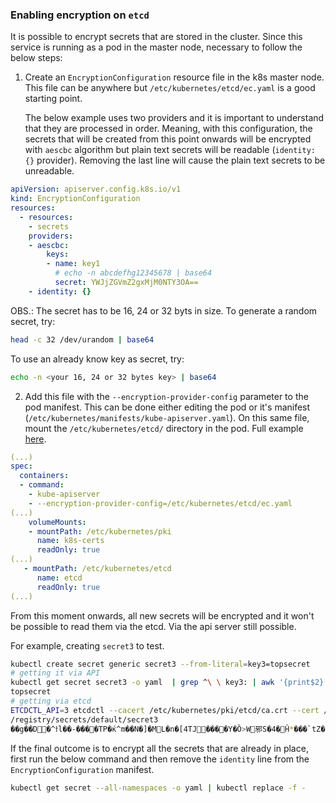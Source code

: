 ### Enabling encryption on `etcd`

It is possible to encrypt secrets that are stored in the cluster. Since this service is running as a pod in the master node, necessary to follow the below steps:

1. Create an `EncryptionConfiguration` resource file in the k8s master node. This file can be anywhere but `/etc/kubernetes/etcd/ec.yaml` is a good starting point.

   The below example uses two providers and it is important to understand that they are processed in order. Meaning, with this configuration, the secrets that will be created from this point onwards will be encrypted with `aescbc` algorithm but plain text secrets will be readable (`identity: {}` provider). Removing the last line will cause the plain text secrets to be unreadable.

```yaml
apiVersion: apiserver.config.k8s.io/v1
kind: EncryptionConfiguration
resources:
  - resources:
    - secrets
    providers:
    - aescbc:
        keys:
        - name: key1
          # echo -n abcdefhg12345678 | base64
          secret: YWJjZGVmZ2gxMjM0NTY3OA==
    - identity: {}
```

OBS.: The secret has to be 16, 24 or 32 byts in size. To generate a random secret, try:

```bash
head -c 32 /dev/urandom | base64
```

To use an already know key as secret, try:

```bash
echo -n <your 16, 24 or 32 bytes key> | base64
```

2. Add this file with the `--encryption-provider-config` parameter to the pod manifest. This can be done either editing the pod or it's manifest (`/etc/kubernetes/manifests/kube-apiserver.yaml`). On this same file, mount the `/etc/kubernetes/etcd/` directory in the pod. Full example [here](https://raw.githubusercontent.com/mstelles/cks/main/kube-apiserver.yaml).

```yaml
(...)
spec:
  containers:
  - command:
    - kube-apiserver
    - --encryption-provider-config=/etc/kubernetes/etcd/ec.yaml
(...)
    volumeMounts:
    - mountPath: /etc/kubernetes/pki
      name: k8s-certs
      readOnly: true
(...)
   - mountPath: /etc/kubernetes/etcd
      name: etcd
      readOnly: true
(...)
```

From this moment onwards, all new secrets will be encrypted and it won't be possible to read them via the etcd. Via the api server still possible.

For example, creating `secret3` to test.

```bash
kubectl create secret generic secret3 --from-literal=key3=topsecret
# getting it via API
kubectl get secret secret3 -o yaml  | grep ^\ \ key3: | awk '{print$2}' | base64 -d; echo
topsecret
# getting via etcd
ETCDCTL_API=3 etcdctl --cacert /etc/kubernetes/pki/etcd/ca.crt --cert /etc/kubernetes/pki/apiserver-etcd-client.crt --key /etc/kubernetes/pki/apiserver-etcd-client.key get /registry/secrets/default/secret3
/registry/secrets/default/secret3
��g��D�^ϯl��-���޶�TP�ќ^m��N�]�ML�n�[4TJ����Y�Ȍ>W邪S�4�Ĥ*���`tZ�$��H�c*g�S��l�:�5�@Th��U�l�\����5���4�EeP�\>�{��DfH~�Ii�>΢�w�˝}�FZ��(ܳW�2K���+泻�cA,�B�}��#G��9�>
```

If the final outcome is to encrypt all the secrets that are already in place, first run the below command and then remove the `identity` line from the `EncryptionConfiguration` manifest.

```bash
kubectl get secret --all-namespaces -o yaml | kubectl replace -f -
```


